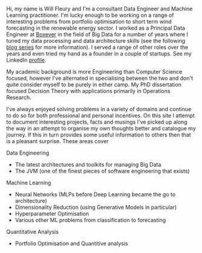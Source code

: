 Hi, my name is Will Fleury and I'm a consultant Data Engineer and Machine Learning practitioner. I'm lucky enough to be working on a range of interesting problems from portfolio optimisation to short term wind forecasting in the renewable energy sector. I worked as a Principal Data Engineer at [Boxever](http://www.boxever.com) in the field of Big Data for a number of years where I tuned my data processing and data architecture skills (see the following [blog series](/blog/boxever/overview.md) for more information). I served a range of other roles over the years and even tried my hand as a founder in a couple of startups. See my LinkedIn [profile](https://www.linkedin.com/in/willfleury).

My academic background is more Engineering than Computer Science focused, however I've alternated in specialising between the two and don't quite consider myself to be purely in either camp. My PhD dissertation focused Decision Theory with applications primarily in Operations Research.

I've always enjoyed solving problems in a variety of domains and continue to do so for both professional and personal incentives. On this site I attempt to document interesting projects, facts and musings I've picked up along the way in an attempt to organise my own thoughts better and catalogue my journey. If this in turn provides some useful information to others then that is a pleasant surprise. These areas cover


Data Engineering 

* The latest architectures and toolkits for managing Big Data
* The JVM (one of the finest pieces of software engineering that exists)

Machine Learning

* Neural Networks (MLPs before Deep Learning became the go to architecture)
* Dimensionality Reduction (using Generative Models in particular)
* Hyperparameter Optimisation
* Various other ML problems from classification to forecasting

Quantitative Analysis

* Portfolio Optimisation and Quantitive analysis
